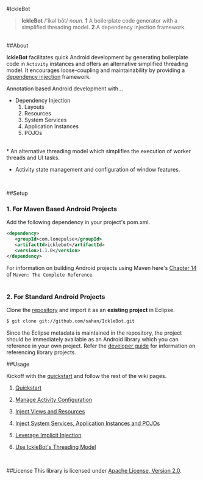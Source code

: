 #IckleBot

> **IckleBot** /'ikəl'bôt/ <em>noun.</em> <b>1</b> A boilerplate code generator with a 
simplified threading model. <b>2</b> A dependency injection framework.</p>   

<br/>
##About

**IckleBot** facilitates quick Android development by generating boilerplate code in 
`Activity` instances and offers an alternative simplified threading model. It encourages 
loose-coupling and maintainability by providing a [dependency injection](http://en.wikipedia.org/wiki/Dependency_injection) 
framework.   
   
Annotation based Android development with...
   
* Dependency Injection   
	1. Layouts
	2. Resources
	3. System Services
	4. Application Instances
	5. POJOs   
<br/>
* An alternative threading model which simplifies the execution of worker threads and 
UI tasks.   

* Activity state management and configuration of window features.   
<br/>

##Setup

### 1. For Maven Based Android Projects

Add the following dependency in your project's pom.xml.

```xml
<dependency>
   <groupId>com.lonepulse</groupId>
   <artifactId>icklebot</artifactId>
   <version>1.1.0</version>
</dependency>
```

For information on building Android projects using Maven here's [Chapter 14](http://www.sonatype.com/books/mvnref-book/reference/android-dev.html) of `Maven: The Complete Reference`.
<br/><br/>   

### 2. For Standard Android Projects

Clone the [repository](https://github.com/sahan/IckleBot.git) and import it as an **existing project** in Eclipse.

```bash
$ git clone git://github.com/sahan/IckleBot.git
```

Since the Eclipse metadata is maintained in the repository, the project should be immediately available as an Android library which you can reference in your own project. Refer the [developer guide](http://developer.android.com/tools/projects/projects-eclipse.html#ReferencingLibraryProject) for information on referencing library projects.
<br/>

##Usage

Kickoff with the [quickstart](https://github.com/sahan/IckleBot/wiki/Quickstart) and follow the rest of the wiki pages.

1. [Quickstart](https://github.com/sahan/IckleBot/wiki/Quickstart)

2. [Manage Activity Configuration](https://github.com/sahan/IckleBot/wiki/Manage-Activity-Configuration)

3. [Inject Views and Resources](https://github.com/sahan/IckleBot/wiki/Inject-Views-and-Resources)

4. [Inject System Services, Application Instances and POJOs](https://github.com/sahan/IckleBot/wiki/Inject-System-Services,-Application-Instances-and-POJOs)

5. [Leverage Implicit Injection](https://github.com/sahan/IckleBot/wiki/Leverage-Implicit-Injection)

6. [Use IckleBot's Threading Model](https://github.com/sahan/IckleBot/wiki/Use-IckleBot's-Threading-Model)   
<br/>

##License
This library is licensed under [Apache License, Version 2.0](http://www.apache.org/licenses/LICENSE-2.0.html).
